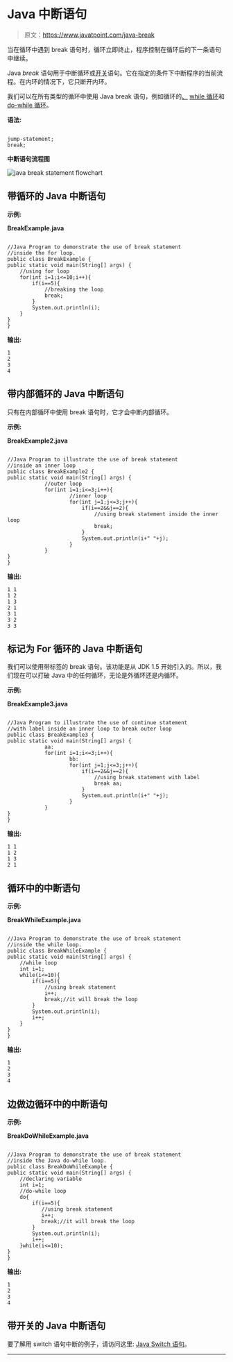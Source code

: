 # Java 中断语句

> 原文：<https://www.javatpoint.com/java-break>

当在循环中遇到 break 语句时，循环立即终止，程序控制在循环后的下一条语句中继续。

Java *break* 语句用于中断循环或[开关](java-switch)语句。它在指定的条件下中断程序的当前流程。在内环的情况下，它只断开内环。

我们可以在所有类型的循环中使用 Java break 语句，例如循环的[、](java-for-loop) [while 循环](java-while-loop)和 [do-while 循环](java-do-while-loop)。

**语法:**

```

jump-statement;  
break; 

```

**中断语句流程图**

![java break statement flowchart](../img/9efdc92157c4dc975b0adfe116d73fd0.png)

## 带循环的 Java 中断语句

**示例:**

**BreakExample.java**

```

//Java Program to demonstrate the use of break statement  
//inside the for loop.
public class BreakExample {
public static void main(String[] args) {
    //using for loop
    for(int i=1;i<=10;i++){
    	if(i==5){
    	    //breaking the loop
    		break;
    	}
    	System.out.println(i);
    }
}
}

```

**输出:**

```
1
2
3
4

```

## 带内部循环的 Java 中断语句

只有在内部循环中使用 break 语句时，它才会中断内部循环。

**示例:**

**BreakExample2.java**

```

//Java Program to illustrate the use of break statement  
//inside an inner loop 
public class BreakExample2 {
public static void main(String[] args) {
            //outer loop 
	        for(int i=1;i<=3;i++){  
	                //inner loop
	                for(int j=1;j<=3;j++){  
	                    if(i==2&&j==2){  
	                        //using break statement inside the inner loop
	                        break;  
	                    }  
	                    System.out.println(i+" "+j);  
	                }  
	        }  
}
}

```

**输出:**

```
1 1
1 2
1 3
2 1
3 1
3 2
3 3

```

## 标记为 For 循环的 Java 中断语句

我们可以使用带标签的 break 语句。该功能是从 JDK 1.5 开始引入的。所以，我们现在可以打破 Java 中的任何循环，无论是外循环还是内循环。

**示例:**

**BreakExample3.java**

```

//Java Program to illustrate the use of continue statement
//with label inside an inner loop to break outer loop
public class BreakExample3 {
public static void main(String[] args) {
            aa:
	        for(int i=1;i<=3;i++){  
	                bb:
	                for(int j=1;j<=3;j++){  
	                    if(i==2&&j==2){  
	                        //using break statement with label
	                        break aa;  
	                    }  
	                    System.out.println(i+" "+j);  
	                }  
	        }  
}
}

```

**输出:**

```
1 1
1 2
1 3
2 1

```

## 循环中的中断语句

**示例:**

**BreakWhileExample.java**

```

//Java Program to demonstrate the use of break statement
//inside the while loop.
public class BreakWhileExample {
public static void main(String[] args) {
    //while loop
    int i=1;
    while(i<=10){
        if(i==5){
    	    //using break statement
            i++;
    		break;//it will break the loop
    	}
    	System.out.println(i);
        i++;
    }
}
}

```

**输出:**

```
1
2
3
4

```

## 边做边循环中的中断语句

**示例:**

**BreakDoWhileExample.java**

```

//Java Program to demonstrate the use of break statement
//inside the Java do-while loop.
public class BreakDoWhileExample {
public static void main(String[] args) {
    //declaring variable
    int i=1;
    //do-while loop
    do{
        if(i==5){
    	   //using break statement
           i++;
    	   break;//it will break the loop
    	}
    	System.out.println(i);
        i++;
    }while(i<=10);
}
}

```

**输出:**

```
1
2
3
4

```

## 带开关的 Java 中断语句

要了解用 switch 语句中断的例子，请访问这里: [Java Switch 语句](java-switch)。

* * *